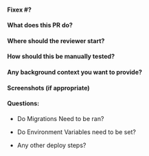 
#### Fixex #?

#### What does  this PR do?

#### Where should the reviewer start?

#### How should this be manually tested?

#### Any background context you want to provide?

#### Screenshots (if appropriate)

#### Questions:
  - Do Migrations Need to be ran? 
  
  - Do Environment Variables need to be set? 
  
  - Any other deploy steps? 
